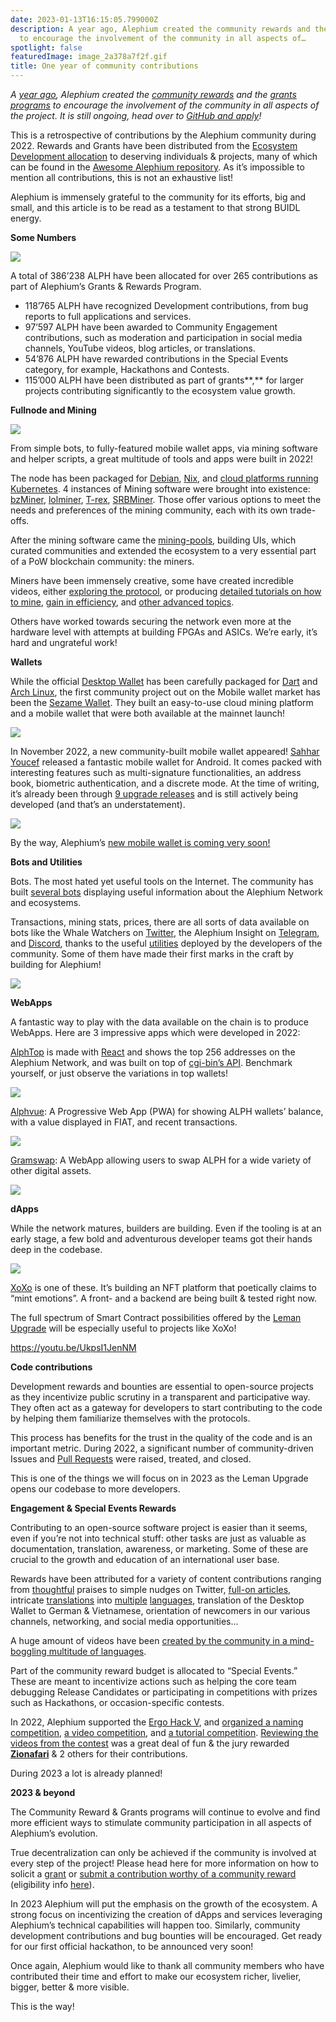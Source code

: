 ```yaml
---
date: 2023-01-13T16:15:05.799000Z
description: A year ago, Alephium created the community rewards and the grants programs
  to encourage the involvement of the community in all aspects of…
spotlight: false
featuredImage: image_2a378a7f2f.gif
title: One year of community contributions
---
```


_A_ <a href="/news/post/introducing-community-rewards-f4638bbf14bf" ><em>year ago</em></a>_, Alephium created the_ <a href="https://github.com/alephium/community" ><em>community rewards</em></a> _and the_ <a href="https://github.com/alephium/community/blob/master/Grant%26RewardProgram.md" ><em>grants programs</em></a> _to encourage the involvement of the community in all aspects of the project. It is still ongoing, head over to_ <a href="https://github.com/alephium/community/blob/master/Grant%26RewardProgram.md" ><em>GitHub and apply</em></a>_!_

This is a retrospective of contributions by the Alephium community during 2022. Rewards and Grants have been distributed from the <a href="/news/post/tokenomics-of-alephium-61d59b51029c" >Ecosystem Development allocation</a> to deserving individuals & projects, many of which can be found in the <a href="https://github.com/alephium/awesome-alephium" >Awesome Alephium repository</a>. As it’s impossible to mention all contributions, this is not an exhaustive list!

Alephium is immensely grateful to the community for its efforts, big and small, and this article is to be read as a testament to that strong BUIDL energy.

**Some Numbers**

![](image_cf347f9dc3.jpg)

A total of 386’238 ALPH have been allocated for over 265 contributions as part of Alephium’s Grants & Rewards Program.

- 118’765 ALPH have recognized Development contributions, from bug reports to full applications and services.
- 97’597 ALPH have been awarded to Community Engagement contributions, such as moderation and participation in social media channels, YouTube videos, blog articles, or translations.
- 54’876 ALPH have rewarded contributions in the Special Events category, for example, Hackathons and Contests.
- 115’000 ALPH have been distributed as part of grants**,** for larger projects contributing significantly to the ecosystem value growth.

**Fullnode and Mining**

![](image_1a5157c089.jpg)

From simple bots, to fully-featured mobile wallet apps, via mining software and helper scripts, a great multitude of tools and apps were built in 2022!

The node has been packaged for <a href="https://projects.iabsis.com/projects/alephium-pkg/wiki/How_to_install_Alephium_with_packages" >Debian</a>, <a href="https://github.com/chloekek/alephium-nix" >Nix</a>, and <a href="https://github.com/liuhongchao/alephium-stack" >cloud platforms running Kubernetes</a>. 4 instances of Mining software were brought into existence: <a href="https://www.bzminer.com/" >bzMiner</a>, <a href="https://lolminer.site/download/" >lolminer</a>, <a href="https://trex-miner.com/" >T-rex</a>, <a href="https://www.srbminer.com/download.html" >SRBMiner</a>. Those offer various options to meet the needs and preferences of the mining community, each with its own trade-offs.

After the mining software came the <a href="https://docs.alephium.org/mining/pool-mining-guide#currently-known-and-active-pools" >mining-pools</a>, building UIs, which curated communities and extended the ecosystem to a very essential part of a PoW blockchain community: the miners.

Miners have been immensely creative, some have created incredible videos, either <a href="https://www.youtube.com/watch?v=y6m-5L8BD18" >exploring the protocol</a>, or producing <a href="https://www.youtube.com/watch?v=2pA2JE9sbTY" >detailed tutorials on how to mine</a>, <a href="https://www.youtube.com/watch?v=-bFY1SvMqxc" >gain in efficiency</a>, and <a href="https://www.youtube.com/watch?v=mtEkSIQzNeg" >other advanced topics</a>.

Others have worked towards securing the network even more at the hardware level with attempts at building FPGAs and ASICs. We’re early, it’s hard and ungrateful work!

**Wallets**

While the official <a href="https://github.com/alephium/desktop-wallet" >Desktop Wallet</a> has been carefully packaged for <a href="https://github.com/sahharYoucef/alephium_dart" >Dart</a> and <a href="https://aur.archlinux.org/packages/alephium-wallet-bin/" >Arch Linux</a>, the first community project out on the Mobile wallet market has been the <a href="https://sezame.app/" >Sezame Wallet</a>. They built an easy-to-use cloud mining platform and a mobile wallet that were both available at the mainnet launch!

![](image_5f7f392bdf.jpg)

In November 2022, a new community-built mobile wallet appeared! <a href="https://github.com/sahharYoucef/" >Sahhar Youcef</a> released a fantastic mobile wallet for Android. It comes packed with interesting features such as multi-signature functionalities, an address book, biometric authentication, and a discrete mode. At the time of writing, it’s already been through <a href="https://github.com/sahharYoucef/alephium_wallet/releases/latest" >9 upgrade releases</a> and is still actively being developed (and that’s an understatement).

![](image_ad3169a179.gif)

By the way, Alephium’s <a href="/news/post/the-front-end-leman-upgrade-948a98a3e2d" >new mobile wallet is coming very soon!</a>

**Bots and Utilities**

Bots. The most hated yet useful tools on the Internet. The community has built <a href="https://github.com/alephium/awesome-alephium#bots" >several bots</a> displaying useful information about the Alephium Network and ecosystems.

Transactions, mining stats, prices, there are all sorts of data available on bots like the Whale Watchers on <a href="https://twitter.com/AlephiumWW" >Twitter</a>, the Alephium Insight on <a href="https://t.me/alephiumin" >Telegram</a>, and <a href="https://discord.gg/FWykwPPAd3" >Discord</a>, thanks to the useful <a href="https://github.com/alephium/awesome-alephium#scripts" >utilities</a> deployed by the developers of the community. Some of them have made their first marks in the craft by building for Alephium!

![](image_b2baa7f7f6.jpg)

**WebApps**

A fantastic way to play with the data available on the chain is to produce WebApps. Here are 3 impressive apps which were developed in 2022:

<a href="https://github.com/WilhelmKallstrom/alph-top" >AlphTop</a> is made with <a href="https://reactjs.org/" >React</a> and shows the top 256 addresses on the Alephium Network, and was built on top of <a href="https://github.com/sven-hash/alephium-stats" >cgi-bin’s API</a>. Benchmark yourself, or just observe the variations in top wallets!

![](image_a1dad9356a.jpg)

<a href="https://github.com/WilhelmKallstrom/alphvue" >Alphvue</a>: A Progressive Web App (PWA) for showing ALPH wallets’ balance, with a value displayed in FIAT, and recent transactions.

![](image_f329d20a64.jpg)

<a href="https://gramswap.app/" >Gramswap</a>: A WebApp allowing users to swap ALPH for a wide variety of other digital assets.

![](image_d62d1c188a.jpg)

**dApps**

While the network matures, builders are building. Even if the tooling is at an early stage, a few bold and adventurous developer teams got their hands deep in the codebase.

![](image_31d9b07418.jpg)

<a href="https://xoxo.art/" >XoXo</a> is one of these. It’s building an NFT platform that poetically claims to “mint emotions”. A front- and a backend are being built & tested right now.

The full spectrum of Smart Contract possibilities offered by the <a href="/news/post/announcing-the-leman-network-upgrade-c01a81e65f0e" >Leman Upgrade</a> will be especially useful to projects like XoXo!

<a href="https://youtu.be/UkpsI1JenNM" >https://youtu.be/UkpsI1JenNM</a>

**Code contributions**

Development rewards and bounties are essential to open-source projects as they incentivize public scrutiny in a transparent and participative way. They often act as a gateway for developers to start contributing to the code by helping them familiarize themselves with the protocols.

This process has benefits for the trust in the quality of the code and is an important metric. During 2022, a significant number of community-driven Issues and <a href="https://github.com/search?q=org%3Aalephium+is%3Aissue+created%3A%3E%3D2021-12-09+label%3AALPH-5%2CALPH-10%2CALPH-15%2CALPH-20%2CALPH-25%2CALPH-30%2CALPH-35%2CALPH-40%2CALPH-45%2CALPH-50%2CALPH-60%2CALPH-70%2CALPH-75%2CALPH-80%2CALPH-90%2CALPH-100%2CALPH-150%2CALPH-200%2CALPH-250%2CALPH-300%2CALPH-400%2CALPH-500%2CALPH-1000%2CALPH-1500%2CALPH-2000%2CALPH-5000" >Pull Requests</a> were raised, treated, and closed.

This is one of the things we will focus on in 2023 as the Leman Upgrade opens our codebase to more developers.

**Engagement & Special Events Rewards**

Contributing to an open-source software project is easier than it seems, even if you’re not into technical stuff: other tasks are just as valuable as documentation, translation, awareness, or marketing. Some of these are crucial to the growth and education of an international user base.

Rewards have been attributed for a variety of content contributions ranging from <a href="https://twitter.com/CryptoBlock177/status/1602903695242452992" >thoughtful</a> praises to simple nudges on Twitter, <a href="https://medium.com/digital-thai-valley/mining-%E0%B8%82%E0%B8%B8%E0%B8%94-eth-alph-%E0%B8%9E%E0%B8%A3%E0%B9%89%E0%B8%AD%E0%B8%A1%E0%B8%81%E0%B8%B1%E0%B8%99-2-%E0%B9%80%E0%B8%AB%E0%B8%A3%E0%B8%B5%E0%B8%A2%E0%B8%8D%E0%B9%83%E0%B8%99%E0%B9%80%E0%B8%A7%E0%B8%A5%E0%B8%B2%E0%B9%80%E0%B8%94%E0%B8%B5%E0%B8%A2%E0%B8%A7%E0%B8%81%E0%B8%B1%E0%B8%99-window-t-rex-2miners-herominers-c89af6049879" >full-on articles</a>, intricate <a href="https://sourled.medium.com/alephiumun-geli%C5%9Ftirme-zaman%C4%B1-%C3%B6zeti-8930039f1303" >translations</a> into <a href="https://medium.com/@alephium-pt/bem-vindos-ao-alephium-alph-3805f3c1e76d" >multiple</a> <a href="https://medium.com/@Oheka/annonce-de-la-mise-%C3%A0-jour-leman-55955594724c" >languages</a>, translation of the Desktop Wallet to German & Vietnamese, orientation of newcomers in our various channels, networking, and social media opportunities…

A huge amount of videos have been <a href="https://www.youtube.com/@alephium/playlists" >created by the community in a mind-boggling multitude of languages</a>.

Part of the community reward budget is allocated to “Special Events.” These are meant to incentivize actions such as helping the core team debugging Release Candidates or participating in competitions with prizes such as Hackathons, or occasion-specific contests.

In 2022, Alephium supported the <a href="https://ergoplatform.org/en/blog/ErgoHack-5-Results/" >Ergo Hack V</a>, and <a href="/news/post/alephium-naming-competition-c1b736797461" >organized a naming competition</a>, <a href="/news/post/contest-for-all-video-creators-e777f2619596" >a video competition</a>, and <a href="/news/post/alephium-flux-tutorial-contest-81054caf926" >a tutorial competition</a>. <a href="/news/post/and-the-winners-of-the-video-creation-contest-are-f51ca8e5c28d" >Reviewing the videos from the contest</a> was a great deal of fun & the jury rewarded <a href="https://youtu.be/_2S_BAHf3b8" ><strong>Zionafari</strong></a> & 2 others for their contributions.

During 2023 a lot is already planned!

**2023 & beyond**

The Community Reward & Grants programs will continue to evolve and find more efficient ways to stimulate community participation in all aspects of Alephium’s evolution.

True decentralization can only be achieved if the community is involved at every step of the project! Please head here for more information on how to solicit a <a href="https://github.com/alephium/community/blob/master/Grant%26RewardProgram.md" >grant</a> or <a href="https://docs.google.com/forms/d/e/1FAIpQLSeaSouXl-Hwd_lZohwgysqk-8whc9bydHuVpSCr1C6IoDHuoA/viewform?usp=send_form" >submit a contribution worthy of a community reward</a> (eligibility info <a href="https://github.com/alephium/community" >here</a>).

In 2023 Alephium will put the emphasis on the growth of the ecosystem. A strong focus on incentivizing the creation of dApps and services leveraging Alephium’s technical capabilities will happen too. Similarly, community development contributions and bug bounties will be encouraged. Get ready for our first official hackathon, to be announced very soon!

Once again, Alephium would like to thank all community members who have contributed their time and effort to make our ecosystem richer, livelier, bigger, better & more visible.

This is the way!
